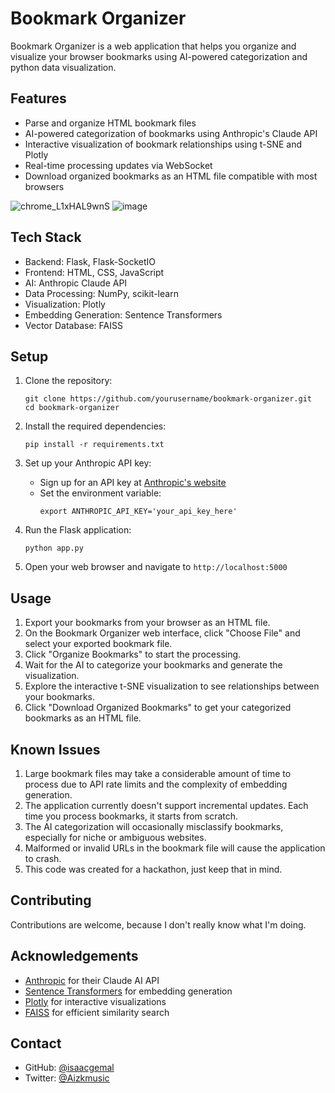 # Bookmark Organizer

Bookmark Organizer is a web application that helps you organize and visualize your browser bookmarks using AI-powered categorization and python data visualization.

## Features

- Parse and organize HTML bookmark files
- AI-powered categorization of bookmarks using Anthropic's Claude API
- Interactive visualization of bookmark relationships using t-SNE and Plotly
- Real-time processing updates via WebSocket
- Download organized bookmarks as an HTML file compatible with most browsers

![chrome_L1xHAL9wnS](https://github.com/IsaacGemal/Bookmark-Sorter/assets/147355120/4a65b0be-7846-4014-85a3-cfc7bf087fac)
![image](https://github.com/IsaacGemal/Bookmark-Sorter/assets/147355120/1c2924a0-0f08-4849-976b-95a3486b4bb4)

## Tech Stack

- Backend: Flask, Flask-SocketIO
- Frontend: HTML, CSS, JavaScript
- AI: Anthropic Claude API
- Data Processing: NumPy, scikit-learn
- Visualization: Plotly
- Embedding Generation: Sentence Transformers
- Vector Database: FAISS

## Setup

1. Clone the repository:
   ```
   git clone https://github.com/yourusername/bookmark-organizer.git
   cd bookmark-organizer
   ```

2. Install the required dependencies:
   ```
   pip install -r requirements.txt
   ```

3. Set up your Anthropic API key:
   - Sign up for an API key at [Anthropic's website](https://www.anthropic.com)
   - Set the environment variable:
     ```
     export ANTHROPIC_API_KEY='your_api_key_here'
     ```

4. Run the Flask application:
   ```
   python app.py
   ```

5. Open your web browser and navigate to `http://localhost:5000`

## Usage

1. Export your bookmarks from your browser as an HTML file.
2. On the Bookmark Organizer web interface, click "Choose File" and select your exported bookmark file.
3. Click "Organize Bookmarks" to start the processing.
4. Wait for the AI to categorize your bookmarks and generate the visualization.
5. Explore the interactive t-SNE visualization to see relationships between your bookmarks.
6. Click "Download Organized Bookmarks" to get your categorized bookmarks as an HTML file.

## Known Issues

1. Large bookmark files may take a considerable amount of time to process due to API rate limits and the complexity of embedding generation.
2. The application currently doesn't support incremental updates. Each time you process bookmarks, it starts from scratch.
3. The AI categorization will occasionally misclassify bookmarks, especially for niche or ambiguous websites.
4. Malformed or invalid URLs in the bookmark file will cause the application to crash.
5. This code was created for a hackathon, just keep that in mind.

## Contributing

Contributions are welcome, because I don't really know what I'm doing.

## Acknowledgements

- [Anthropic](https://www.anthropic.com) for their Claude AI API
- [Sentence Transformers](https://www.sbert.net/) for embedding generation
- [Plotly](https://plotly.com/) for interactive visualizations
- [FAISS](https://github.com/facebookresearch/faiss) for efficient similarity search

## Contact

- GitHub: [@isaacgemal](https://github.com/isaacgemal)
- Twitter: [@Aizkmusic](https://twitter.com/Aizkmusic)
